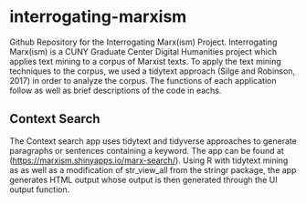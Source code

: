 # interrogating-marxism
Github Repository for the Interrogating Marx(ism) Project. Interrogating Marx(ism) is a CUNY Graduate Center Digital Humanities project which applies text mining to a corpus of Marxist texts. To apply the text mining techniques to the corpus, we used a tidytext approach (Silge and Robinson, 2017) in order to analyze the corpus. The functions of each application follow as well as brief descriptions of the code in eachs.


## Context Search
The Context search app uses tidytext and tidyverse approaches to generate paragraphs or sentences containing a keyword. The app can be found at (https://marxism.shinyapps.io/marx-search/). Using R with tidytext mining as as well as a modification of str_view_all from the stringr package, the app generates HTML output whose output is then generated through the UI output function.
